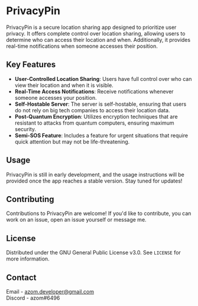 # PrivacyPin

PrivacyPin is a secure location sharing app designed to prioritize user privacy. It offers complete control over location sharing, allowing users to determine who can access their location and when. Additionally, it provides real-time notifications when someone accesses their position.

## Key Features

- **User-Controlled Location Sharing**: Users have full control over who can view their location and when it is visible.
- **Real-Time Access Notifications**: Receive notifications whenever someone accesses your position.
- **Self-Hostable Server**: The server is self-hostable, ensuring that users do not rely on big tech companies to access their location data.
- **Post-Quantum Encryption**: Utilizes encryption techniques that are resistant to attacks from quantum computers, ensuring maximum security.
- **Semi-SOS Feature**: Includes a feature for urgent situations that require quick attention but may not be life-threatening.

## Usage

PrivacyPin is still in early development, and the usage instructions will be provided once the app reaches a stable version. Stay tuned for updates!

## Contributing

Contributions to PrivacyPin are welcome! If you'd like to contribute, you can work on an issue, open an issue yourself or message me.

## License

Distributed under the GNU General Public License v3.0. See `LICENSE` for more information.

## Contact

Email - azom.developer@gmail.com\
Discord - azom#6496
